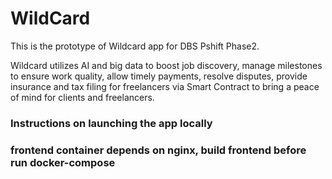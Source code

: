 # WildCard

This is the prototype of Wildcard app for DBS Pshift Phase2.

Wildcard utilizes AI and big data to boost job discovery, manage milestones to ensure work quality, allow timely payments, resolve disputes, provide insurance and tax filing for freelancers via Smart Contract to bring a peace of mind for clients and freelancers.

### Instructions on launching the app locally



### frontend container depends on nginx, build frontend before run docker-compose
